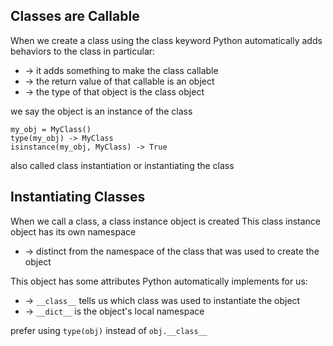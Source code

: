## Classes are Callable
  When we create a class using the class keyword Python automatically adds behaviors to the class in particular:
  * -> it adds something to make the class callable
  * -> the return value of that callable is an object
  * -> the type of that object is the class object
  
we say the object is an instance of the class
```
my_obj = MyClass()
type(my_obj) -> MyClass
isinstance(my_obj, MyClass) -> True
```
also called class instantiation
or instantiating the class

## Instantiating Classes
  When we call a class, a class instance object is created
  This class instance object has its own namespace
  * -> distinct from the namespace of the class that was used to create the object
  
  This object has some attributes Python automatically implements for us:
  * -> ```__class__``` tells us which class was used to instantiate the object
  * -> ```__dict__``` is the object's local namespace
  
  prefer using ``` type(obj) ``` instead of ``` obj.__class__ ```
